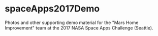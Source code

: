 # spaceApps2017Demo
Photos and other supporting demo material for the "Mars Home Improvement" team at the 2017 NASA Space Apps Challenge (Seattle).
